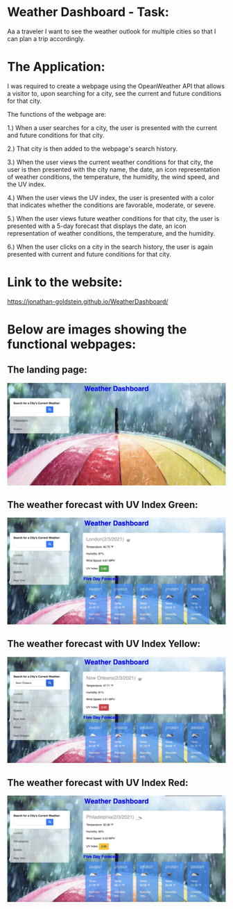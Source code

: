 # Weather Dashboard - Task:
Aa a traveler I want to see the weather outlook for multiple cities so that I can plan a trip accordingly.

# The Application:

I was required to create a webpage using the OpeanWeather API that allows a visitor to, upon searching for a city, see the current and future conditions for that city. 

The functions of the webpage are:

1.) When a user searches for a city, the user is presented with the current and future conditions for that city.

2.) That city is then added to the webpage's search history.

3.) When the user views the current weather conditions for that city, the user is then presented with the city name, the date, an icon representation of weather conditions, the temperature, the humidity, the wind speed, and the UV index.

4.) When the user views the UV index, the user is presented with a color that indicates whether the conditions are favorable, moderate, or severe.

5.) When the user views future weather conditions for that city, the user is presented with a 5-day forecast that displays the date, an icon representation of weather conditions, the temperature, and the humidity.

6.) When the user clicks on a city in the search history, the user is again presented with current and future conditions for that city.

# Link to the website:

https://jonathan-goldstein.github.io/WeatherDashboard/

# Below are images showing the functional webpages:

## The landing page:

![plot](./assets/images/Image0.jpeg)

## The weather forecast with UV Index Green:

![plot](./assets/images/Image1.jpeg)

## The weather forecast with UV Index Yellow:

![plot](./assets/images/Image2.jpeg)

## The weather forecast with UV Index Red:

![plot](./assets/images/Image3.jpeg)
